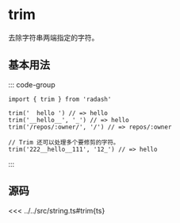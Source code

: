 # trim

去除字符串两端指定的字符。

## 基本用法
::: code-group
```ts[example.ts]
import { trim } from 'radash'

trim('  hello ') // => hello
trim('__hello__', '_') // => hello
trim('/repos/:owner/', '/') // => repos/:owner
```

```typescript[处理多个字符]
// Trim 还可以处理多个要修剪的字符。
trim('222__hello__111', '12_') // => hello
```
:::

## 源码

<<< ../../src/string.ts#trim{ts}
